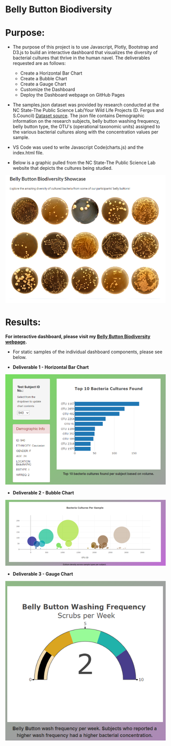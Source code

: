 # Belly Button Biodiversity

# Purpose:


- The purpose of this project is to use Javascript, Plotly, Bootstrap and D3.js to build an interactive dashboard that visualizes the diversity of bacterial cultures that thrive in the human navel. The deliverables requested are as follows:

    * Create a Horizontal Bar Chart
    * Create a Bubble Chart
    * Create a Gauge Chart
    * Customize the Dashboard
    * Deploy the Dashboard webpage on GitHub Pages

- The samples.json dataset was provided by research conducted at the NC State-The Public Science Lab/Your Wild Life Projects (D. Fergus and  S.Council) [Dataset source](http://robdunnlab.com/projects/belly-button-biodiversity/). The json file contains Demographic information on the research subjects, belly button washing frequency, belly button type, the OTU's (operational taxonomic units) assigned to the various bacterial cultures along with the concentration values per sample.  
 
- VS Code was used to write Javascript Code(charts.js) and the index.html file.

- Below is a graphic pulled from the NC State-The Public Science Lab website that depicts the cultures being studied.

![Belly Button Biodiversity Showcase](https://github.com/rloufoster/Belly-Button_Biodiversity-Plotly/blob/main/static/BacteriaShowcase.png?raw=true)


# Results:

**For interactive dashboard, please visit my [Belly Button Biodiversity webpage](https://rloufoster.github.io/Belly-Button_Biodiversity-Plotly/).** 

- For static samples of the individual dashboard components, please see below.

 * **Deliverable 1 - Horizontal Bar Chart**
 
 ![Deliverable1_Graphic](https://github.com/rloufoster/Belly-Button_Biodiversity-Plotly/blob/main/static/Images/Del_1_Graphic.png?raw=true)
 
 
 
 * **Deliverable 2 - Bubble Chart**
  
 ![Deliverable2_Graphic](https://github.com/rloufoster/Belly-Button_Biodiversity-Plotly/blob/main/static/Images/Del_2_Graphic.png?raw=true)
 
 
  
 * **Deliverable 3 - Gauge Chart**
  
 ![Deliverable3_Graphic](https://github.com/rloufoster/Belly-Button_Biodiversity-Plotly/blob/main/static/Images/Del_3_Graphic.png?raw=true)
 
    